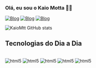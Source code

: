 ### Olá, eu sou o Kaio Motta 🧙🏽

[![Blog](https://img.shields.io/badge/LinkedIn-0077B5?style=for-the-badge&logo=linkedin&logoColor=white)](https://www.linkedin.com/in/kaiomotta/)
[![Blog](https://img.shields.io/badge/Instagram-E4405F?style=for-the-badge&logo=instagram&logoColor=white)](https://www.instagram.com/kamotta98/) 
[![Blog](https://img.shields.io/badge/WhatsApp-25D366?style=for-the-badge&logo=whatsapp&logoColor=white)](api.whatsapp.com/send?1=pt_BR&phone=5527999811376)

![KaioMtt GitHub stats](https://github-readme-stats.vercel.app/api?username=Kaiomtt&show_icons=true&theme=radical)

## Tecnologias do Dia a Dia

<div>

<div style+="display: inline _block"><br/>
<img align="center" alt="html5" src="https://img.shields.io/badge/HTML-239120?style=for-the-badge&logo=html5&logoColor=white">
<img align="center"
alt="html5" src="https://img.shields.io/badge/CSS3-1572B6?style=for-the-badge&logo=css3&logoColor=white">
 <img align="center" alt="html5" src="https://img.shields.io/badge/JavaScript-323330?style=for-the-badge&logo=javascript&logoColor=F7DF1E">
 <img align="center" alt="html5" src="https://img.shields.io/badge/CSS-239120?&style=for-the-badge&logo=css3&logoColor=white">
 <img align="center" alt="html5" src="https://img.shields.io/badge/C%2B%2B-00599C?style=for-the-badge&logo=c%2B%2B&logoColor=white">
